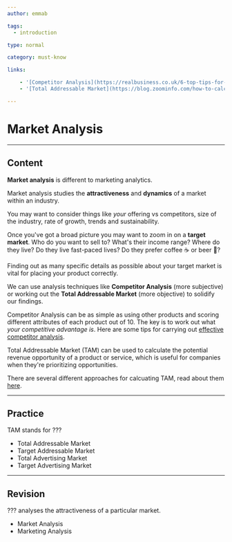 ```yaml
---
author: emmab

tags:
  - introduction

type: normal

category: must-know

links:

	- '[Competitor Analysis](https://realbusiness.co.uk/6-top-tips-for-carrying-out-a-thorough-competitor-analysis/){website}'
	- '[Total Addressable Market](https://blog.zoominfo.com/how-to-calculate-total-addressable-market/#:~:text=To%20calculate%20your%20market%20size,your%20company%20service%20or%20product.){website}'

---
```

# Market Analysis

---
## Content

**Market analysis** is different to marketing analytics. 

Market analysis studies the **attractiveness** and **dynamics** of a market within an industry.

You may want to consider things like *your* offering vs competitors, size of the industry, rate of growth, trends and sustainability. 

Once you've got a broad picture you may want to zoom in on a **target market**. Who do you want to sell to? What's their income range? Where do they live? Do they live fast-paced lives? Do they prefer coffee ☕️ or beer 🍺? 

Finding out as many specific details as possible about your target market is vital for placing your product correctly.

We can use analysis techniques like **Competitor Analysis** (more subjective) or working out the **Total Addressable Market** (more objective) to solidify our findings.

Competitor Analysis can be as simple as using other products and scoring different attributes of each product out of 10. The key is to work out what *your competitive advantage is*. Here are some tips for carrying out [effective competitor analysis](https://realbusiness.co.uk/6-top-tips-for-carrying-out-a-thorough-competitor-analysis/).

Total Addressable Market (TAM) can be used to calculate the potential revenue opportunity of a product or service, which is useful for companies when they're prioritizing opportunities. 

There are several different approaches for calcuating TAM, read about them [here](https://blog.zoominfo.com/how-to-calculate-total-addressable-market/#:~:text=To%20calculate%20your%20market%20size,your%20company%20service%20or%20product.).

---
## Practice

TAM stands for ???

* Total Addressable Market
* Target Addressable Market
* Total Advertising Market
* Target Advertising Market


---
## Revision

??? analyses the attractiveness of a particular market.

* Market Analysis
* Marketing Analysis